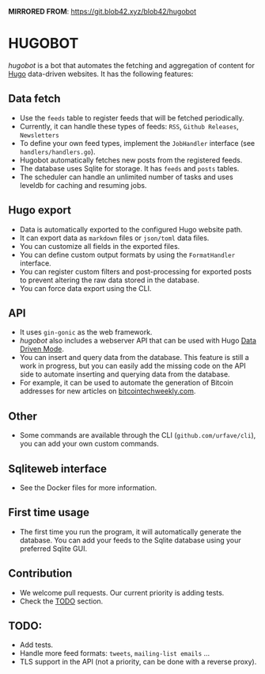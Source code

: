 **MIRRORED FROM**: https://git.blob42.xyz/blob42/hugobot

# HUGOBOT

*hugobot* is a bot that automates the fetching and
aggregation of content for [Hugo][hugo] data-driven
websites. It has the following features:


## Data fetch

- Use the `feeds` table to register feeds that will be fetched periodically.
- Currently, it can handle these types of feeds: `RSS`, `Github Releases`, `Newsletters`
- To define your own feed types, implement the `JobHandler` interface (see `handlers/handlers.go`).
- Hugobot automatically fetches new posts from the registered feeds.
- The database uses Sqlite for storage. It has `feeds` and `posts` tables.
- The scheduler can handle an unlimited number of tasks and uses leveldb for caching and resuming jobs.

## Hugo export

- Data is automatically exported to the configured Hugo website path.
- It can export data as `markdown` files or `json/toml` data files.
- You can customize all fields in the exported files.
- You can define custom output formats by using the `FormatHandler` interface.
- You can register custom filters and post-processing for exported posts to prevent altering the raw data stored in the database.
- You can force data export using the CLI.

## API

- It uses `gin-gonic` as the web framework.
- *hugobot* also includes a webserver API that can be used with Hugo [Data Driven Mode][data-driven].
- You can insert and query data from the database. This feature is still a work in progress, but you can easily add the missing code on the API side to automate inserting and querying data from the database.
- For example, it can be used to automate the generation of Bitcoin addresses for new articles on [bitcointechweekly.com][btw-btc].

## Other

- Some commands are available through the CLI (`github.com/urfave/cli`), you
  can add your own custom commands.

## Sqliteweb interface

- See the Docker files for more information.

## First time usage

- The first time you run the program, it will automatically generate the database. You can add your feeds to the Sqlite database using your preferred Sqlite GUI.

## Contribution

- We welcome pull requests. Our current priority is adding tests.
- Check the [TODO](#TODO) section.

## TODO:

- Add tests.
- Handle more feed formats: `tweets`, `mailing-list emails` ...
- TLS support in the API (not a priority, can be done with a reverse proxy).


[data-driven]:https://gohugo.io/templates/data-templates/#data-driven-content
[btw-btc]:https://bitcointechweekly.com/btc/3Jv15g4G5LDnBJPDh1e2ja8NPnADzMxhVh
[hugo]:https://gohugo.io

